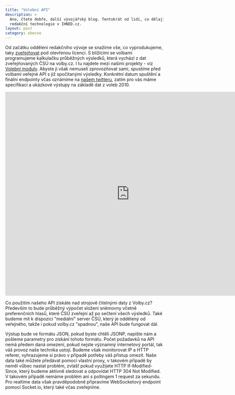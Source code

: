 ```yaml
---
title: "Volební API"
description: >
  Ano, čtete dobře, další vývojářský blog. Tentokrát od lidí, co dělají
  redakční technologie v IHNED.cz.
layout: post
category: obecne
---
```


Od začátku oddělení redakčního vývoje se snažíme vše, co vyprodukujeme, taky [zveřejňovat](https://github.com/economia) pod otevřenou licencí. S blížícími se volbami programujeme kalkulačku průběžných výsledků, která vychází z dat zveřejňovaných ČSÚ na volby.cz. I tu najdete mezi našimi projekty - viz [Volební moduly](https://github.com/economia/volebni-moduly). Abyste ji však nemuseli zprovozňovat sami, spustíme před volbami veřejné API s již spočítanými výsledky. Konkrétní datum spuštění a finální endpointy včas oznámíme na [našem twitteru](https://twitter.com/vyvojIHNED), zatím pro vás máme specifikaci a ukázkové výstupy na základě dat z voleb 2010.

<iframe src="http://datasklad.ihned.cz/volebni-api/" width="790" height="650" frameborder="0"></iframe>

Co použitím našeho API získáte nad strojově čitelnými daty z Volby.cz? Především to bude průběžný výpočet složení sněmovny včetně preferenčních hlasů, které ČSÚ zveřejní až po sečtení všech výsledků. Také budeme mít k dispozici "mediální" server ČSÚ, který je oddělený od veřejného, takže i pokud volby.cz "spadnou", naše API bude fungovat dál.

Výstup bude ve formátu JSON, pokud byste chtěli JSONP, napište nám a pošleme parametry pro získání tohoto formátu. Počet požadavků na API nemá předem daná omezení, pokud nejste významný internetový portál, tak váš provoz naše technika ustojí. Budeme však monitorovat IP a HTTP referer, vyhrazujeme si právo v případě potřeby váš přístup omezit. Naše data také můžete předávat pomocí vlastní proxy, v takovém případě by neměl vůbec nastat problém, zvlášť pokud využijete HTTP If-Modified-Since, který budeme aktivně sledovat a odpovídat HTTP 304 Not Modified. V takovém případě nemáme problém ani s pollingem 1 request za sekundu. Pro realtime data však pravděpodobně připravíme WebSocketový endpoint pomocí Socket.io, který také včas zveřejníme.